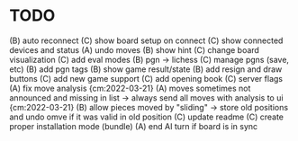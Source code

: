 # TODO

(B) auto reconnect
(C) show board setup on connect
(C) show connected devices and status
(A) undo moves
(B) show hint
(C) change board visualization
(C) add eval modes
(B) pgn -> lichess
(C) manage pgns (save, etc)
(B) add pgn tags
(B) show game result/state
(B) add resign and draw buttons
(C) add new game support 
(C) add opening book
(C) server flags 
(A) fix move analysis {cm:2022-03-21}
(A) moves sometimes not announced and missing in list -> always send all moves with analysis to ui {cm:2022-03-21}
(B) allow pieces moved by "sliding" -> store old positions and undo omve if it was valid in old position
(C) update readme
(C) create proper installation mode (bundle)
(A) end AI turn if board is in sync